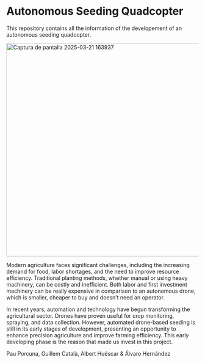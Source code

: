 # Autonomous Seeding Quadcopter
This repository contains all the information of the developement of an autonomous seeding quadcopter.

<img width="558" alt="Captura de pantalla 2025-03-21 163937" src="https://github.com/user-attachments/assets/0b31c592-6af2-4604-8d65-5e654c048a0e" />

Modern agriculture faces significant challenges, including the increasing demand for food, labor shortages, and the need to improve resource efficiency. Traditional planting methods, whether manual or using heavy machinery, can be costly and inefficient. Both labor and first investment machinery  can be really expensive in comparison to an autonomous drone, which is smaller, cheaper to buy and doesn’t need an operator.

In recent years, automation and technology have begun transforming the agricultural sector. Drones have proven useful for crop monitoring, spraying, and data collection. However, automated drone-based seeding is still in its early stages of development, presenting an opportunity to enhance precision agriculture and improve farming efficiency. This early developing phase is the reason that made us invest in this project.


Pau Porcuna, Guillem Català, Albert Huéscar & Álvaro Hernández
